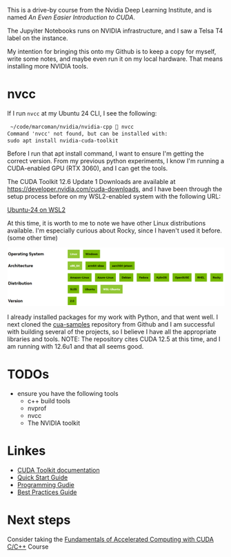 This is a drive-by course from the Nvidia Deep Learning Institute, and is named _An Even Easier Introduction to CUDA_.

The Jupyiter Notebooks runs on NVIDIA infrastructure, and I saw a Telsa T4 label on the instance.

My intention for bringing this onto my Github is to keep a copy for myself, write some notes, and maybe even run it on my local hardware.  That means installing more NVIDIA tools.


# nvcc

If I run `nvcc` at my Ubuntu 24 CLI, I see the following:

```
 ~/code/marcoman/nvidia/nvidia-cpp  nvcc
Command 'nvcc' not found, but can be installed with:
sudo apt install nvidia-cuda-toolkit
```

Before I run that apt install command, I want to ensure I'm getting the correct version.  From my previous python experiments, I know I'm running a CUDA-enabled GPU (RTX 3060), and I can get the tools.

The CUDA Toolkit 12.6 Update 1 Downloads are available at https://developer.nvidia.com/cuda-downloads, and I have been through the setup process before on my WSL2-enabled system with the following URL:

[Ubuntu-24 on WSL2](https://developer.nvidia.com/cuda-downloads?target_os=Linux&target_arch=x86_64&Distribution=WSL-Ubuntu&target_version=2.0&target_type=runfile_local)

At this time, it is worth to me to note we have other Linux distributions available.  I'm especially curious about Rocky, since I haven't used it before.  (some other time)

![CUDA Linx x86_65 options](cuda-toolkit-12p6u1-downloads.png)

I already installed packages for my work with Python, and that went well.  I next cloned the [cua-samples](https://github.com/NVIDIA/cuda-samples) repository from Github and I am successful with building several of the projects, so I believe I have all the appropriate libraries and tools.  NOTE: The repository cites CUDA 12.5 at this time, and I am running with 12.6u1 and that all seems good.




# TODOs

- ensure you have the following tools
    - c++ build tools
    - nvprof
    - nvcc
    - The NVIDIA toolkit 


# Linkes


- [CUDA Toolkit documentation](https://docs.nvidia.com/cuda/index.html)
- [Quick Start Guide](https://www.google.com/url?q=https%3A%2F%2Fdocs.nvidia.com%2Fcuda%2Fcuda-quick-start-guide%2Findex.html)
- [Programming Gudie](https://www.google.com/url?q=https%3A%2F%2Fdocs.nvidia.com%2Fcuda%2Fcuda-c-programming-guide%2Findex.html)
- [Best Practices Guide](https://www.google.com/url?q=https%3A%2F%2Fdocs.nvidia.com%2Fcuda%2Fcuda-c-best-practices-guide%2Findex.html)


# Next steps

Consider taking the [Fundamentals of Accelerated Computing with CUDA C/C++](https://www.google.com/url?q=https%3A%2F%2Fcourses.nvidia.com%2Fcourses%2Fcourse-v1%3ADLI%2BC-AC-01%2BV1%2Fabout) Course
